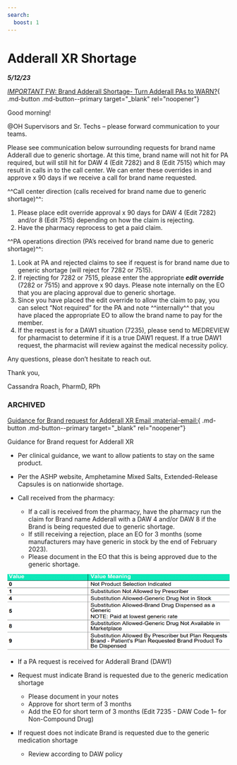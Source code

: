 ```yaml
---
search:
  boost: 1
---
```


# Adderall XR Shortage

 ***5/12/23***
 
[*IMPORTANT* FW: Brand Adderall Shortage- Turn Adderall PAs to WARN?](https://mygainwell-my.sharepoint.com/:u:/r/personal/christopher_nguyen_gainwelltechnologies_com/Documents/Evergreen/Emails/FW_%20_IMPORTANT_%20FW_%20Brand%20Adderall%20Shortage-%20Turn%20Adderall%20PAs%20to%20WARN_.msg?csf=1&web=1&e=OjhLZq){ .md-button .md-button--primary target="_blank" rel="noopener"}

Good morning!

@OH Supervisors and Sr. Techs – please forward communication to your teams.

Please see communication below surrounding requests for brand name Adderall due to generic shortage. At this time, brand name will not hit for PA required, but will still hit for DAW 4 (Edit 7282) and 8 (Edit 7515) which may result in calls in to the call center. We can enter these overrides in and approve x 90 days if we receive a call for brand name requested.

^^Call center direction (calls received for brand name due to generic shortage)^^:
1.	Please place edit override approval x 90 days for DAW 4 (Edit 7282) and/or 8 (Edit 7515) depending on how the claim is rejecting.
2.	Have the pharmacy reprocess to get a paid claim.

^^PA operations direction (PA’s received for brand name due to generic shortage)^^:
1.	Look at PA and rejected claims to see if request is for brand name due to generic shortage (will reject for 7282 or 7515).
2.	If rejecting for 7282 or 7515, please enter the appropriate ***edit override*** (7282 or 7515) and approve x 90 days. Please note internally on the EO that you are placing approval due to generic shortage.
3.	Since you have placed the edit override to allow the claim to pay, you can select “Not required” for the PA and note ^^internally^^ that you have placed the appropriate EO to allow the brand name to pay for the member.
4.	If the request is for a DAW1 situation (7235), please send to MEDREVIEW for pharmacist to determine if it is a true DAW1 request. If a true DAW1 request, the pharmacist will review against the medical necessity policy.

Any questions, please don’t hesitate to reach out.

Thank you,

Cassandra Roach, PharmD, RPh










### ARCHIVED

[Guidance for Brand request for Adderall XR Email :material-email:](https://mygainwell-my.sharepoint.com/:u:/r/personal/christopher_nguyen_gainwelltechnologies_com/Documents/Evergreen/Emails/Guidance%20for%20Brand%20request%20for%20Adderall%20XR.msg?csf=1&web=1&e=kZJPle){ .md-button .md-button--primary target="_blank" rel="noopener"}

Guidance for Brand request for Adderall XR
 
- Per clinical guidance, we want to allow patients to stay on the same product.
- Per the ASHP website, Amphetamine Mixed Salts, Extended-Release Capsules is on nationwide shortage. 
- Call received from the pharmacy:
 
	- If a call is received from the pharmacy, have the pharmacy run the claim for Brand name Adderall with a DAW 4 and/or DAW 8 if the Brand is being requested due to generic shortage.
	- If still receiving a rejection, place an EO for 3 months (some manufacturers may have generic in stock by the end of February 2023).
	- Please document in the EO that this is being approved due to the generic shortage.
 
![Alt text](../../../img/Pharmacist_Reference_Guide_Attachments/Adderall.gif)
 
- If a PA request is received for Adderall Brand (DAW1)
 
- Request must indicate Brand is requested due to the generic medication shortage
	- Please document in your notes
	- Approve for short term of 3 months			
	- Add the EO for short term of 3 months (Edit 7235 - DAW Code 1– for Non-Compound Drug)
	 
- If request does not indicate Brand is requested due to the generic medication shortage
	- Review according to DAW policy
